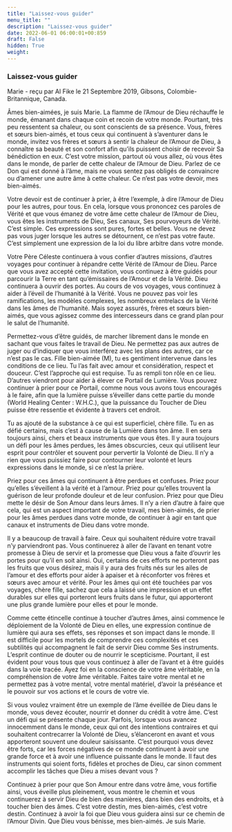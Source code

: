 ```yaml
---
title: "Laissez-vous guider"
menu_title: ""
description: "Laissez-vous guider"
date: 2022-06-01 06:00:01+00:859
draft: False
hidden: True
weight:
---
```

### Laissez-vous guider

Marie - reçu par Al Fike le 21 Septembre 2019, Gibsons, Colombie-Britannique, Canada.

Âmes bien-aimées, je suis Marie. La flamme de l’Amour de Dieu réchauffe le monde, émanant dans chaque coin et recoin de votre monde. Pourtant, très peu ressentent sa chaleur, ou sont conscients de sa présence. Vous, frères et sœurs bien-aimés, et tous ceux qui continuent à s’aventurer dans le monde, invitez vos frères et sœurs à sentir la chaleur de l’Amour de Dieu, à connaître sa beauté et son confort afin qu’ils puissent choisir de recevoir Sa bénédiction en eux. C’est votre mission, partout où vous allez, où vous êtes dans le monde, de parler de cette chaleur de l’Amour de Dieu. Parlez de ce Don qui est donné à l’âme, mais ne vous sentez pas obligés de convaincre ou d’amener une autre âme à cette chaleur. Ce n’est pas votre devoir, mes bien-aimés.

Votre devoir est de continuer à prier, à être l’exemple, à dire l’Amour de Dieu pour les autres, pour tous. En cela, lorsque vous prononcez ces paroles de Vérité et que vous émanez de votre âme cette chaleur de l’Amour de Dieu, vous êtes les instruments de Dieu, Ses canaux, Ses pourvoyeurs de Vérité. C’est simple. Ces expressions sont pures, fortes et belles. Vous ne devez pas vous juger lorsque les autres se détournent, ce n’est pas votre faute. C’est simplement une expression de la loi du libre arbitre dans votre monde.

Votre Père Céleste continuera à vous confier d’autres missions, d’autres voyages pour continuer à répandre cette Vérité de l’Amour de Dieu. Parce que vous avez accepté cette invitation, vous continuez à être guidés pour parcourir la Terre en tant qu’émissaires de l’Amour et de la Vérité. Dieu continuera à ouvrir des portes. Au cours de vos voyages, vous continuez à aider à l’éveil de l’humanité à la Vérité. Vous ne pouvez pas voir les ramifications, les modèles complexes, les nombreux entrelacs de la Vérité dans les âmes de l’humanité. Mais soyez assurés, frères et sœurs bien-aimés, que vous agissez comme des intercesseurs dans ce grand plan pour le salut de l’humanité.

Permettez-vous d’être guidés, de marcher librement dans le monde en sachant que vous faites le travail de Dieu. Ne permettez pas aux autres de juger ou d’indiquer que vous interférez avec les plans des autres, car ce n’est pas le cas. Fille bien-aimée (M), tu es gentiment intervenue dans les conditions de ce lieu. Tu l’as fait avec amour et considération, respect et douceur. C’est l’approche qui est requise. Tu as rempli ton rôle en ce lieu. D’autres viendront pour aider à élever ce Portail de Lumière. Vous pouvez continuer à prier pour ce Portail, comme nous vous avons tous encouragés à le faire, afin que la lumière puisse s’éveiller dans cette partie du monde (World Healing Center : W.H.C.), que la puissance du Toucher de Dieu puisse être ressentie et évidente à travers cet endroit.

Tu as ajouté de la substance à ce qui est superficiel, chère fille. Tu en as défié certains, mais c’est à cause de la Lumière dans ton âme. Il en sera toujours ainsi, chers et beaux instruments que vous êtes. Il y aura toujours un défi pour les âmes perdues, les âmes obscurcies, ceux qui utilisent leur esprit pour contrôler et souvent pour pervertir la Volonté de Dieu. Il n’y a rien que vous puissiez faire pour contourner leur volonté et leurs expressions dans le monde, si ce n’est la prière.

Priez pour ces âmes qui continuent à être perdues et confuses. Priez pour qu’elles s’éveillent à la vérité et à l’amour. Priez pour qu’elles trouvent la guérison de leur profonde douleur et de leur confusion. Priez pour que Dieu mette le désir de Son Amour dans leurs âmes. Il n’y a rien d’autre à faire que cela, qui est un aspect important de votre travail, mes bien-aimés, de prier pour les âmes perdues dans votre monde, de continuer à agir en tant que canaux et instruments de Dieu dans votre monde.

Il y a beaucoup de travail à faire. Ceux qui souhaitent réduire votre travail n’y parviendront pas. Vous continuerez à aller de l’avant en tenant votre promesse à Dieu de servir et la promesse que Dieu vous a faite d’ouvrir les portes pour qu’il en soit ainsi. Oui, certains de ces efforts ne porteront pas les fruits que vous désirez, mais il y aura des fruits nés sur les ailes de l’amour et des efforts pour aider à apaiser et à réconforter vos frères et sœurs avec amour et vérité. Pour les âmes qui ont été touchées par vos voyages, chère fille, sachez que cela a laissé une impression et un effet durables sur elles qui porteront leurs fruits dans le futur, qui apporteront une plus grande lumière pour elles et pour le monde.

Comme cette étincelle continue à toucher d’autres âmes, ainsi commence le déploiement de la Volonté de Dieu en elles, une expression continue de lumière qui aura ses effets, ses réponses et son impact dans le monde. Il est difficile pour les mortels de comprendre ces complexités et ces subtilités qui accompagnent le fait de servir Dieu comme Ses instruments. L’esprit continue de douter ou de nourrir le scepticisme. Pourtant, il est évident pour vous tous que vous continuez à aller de l’avant et à être guidés dans la voie tracée. Ayez foi en la conscience de votre âme véritable, en la compréhension de votre âme véritable. Faites taire votre mental et ne permettez pas à votre mental, votre mental matériel, d’avoir la préséance et le pouvoir sur vos actions et le cours de votre vie.

Si vous voulez vraiment être un exemple de l’âme éveillée de Dieu dans le monde, vous devez écouter, nourrir et donner du crédit à votre âme. C’est un défi qui se présente chaque jour. Parfois, lorsque vous avancez innocemment dans le monde, ceux qui ont des intentions contraires et qui souhaitent contrecarrer la Volonté de Dieu, s’élanceront en avant et vous apporteront souvent une douleur saisissante. C’est pourquoi vous devez être forts, car les forces négatives de ce monde continuent à avoir une grande force et à avoir une influence puissante dans le monde. Il faut des instruments qui soient forts, fidèles et proches de Dieu, car sinon comment accomplir les tâches que Dieu a mises devant vous ?

Continuez à prier pour que Son Amour entre dans votre âme, vous fortifie ainsi, vous éveille plus pleinement, vous montre le chemin et vous continuerez à servir Dieu de bien des manières, dans bien des endroits, et à toucher bien des âmes. C’est votre destin, mes bien-aimés, c’est votre destin. Continuez à avoir la foi que Dieu vous guidera ainsi sur ce chemin de l’Amour Divin. Que Dieu vous bénisse, mes bien-aimés. Je suis Marie.
